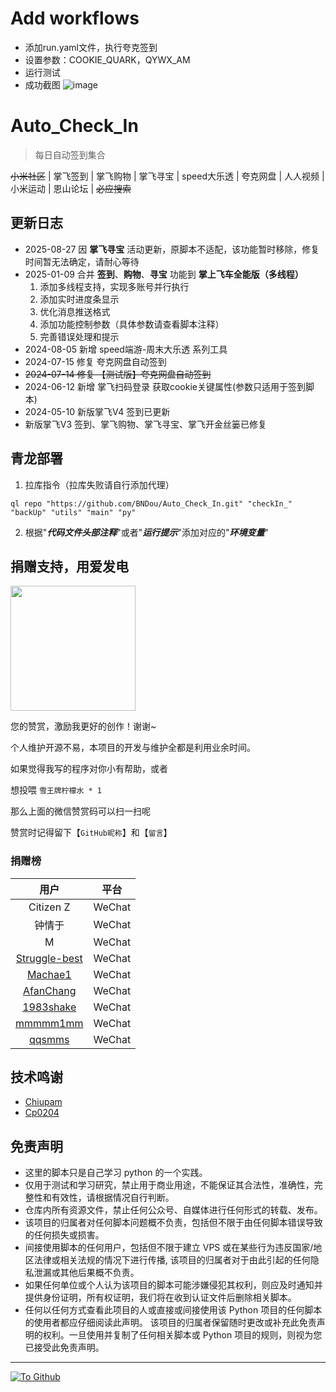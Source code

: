 <!--
 * @Author       : BNDou
 * @Date         : 2022-10-30 19:12:57
 * @LastEditTime: 2025-08-27 19:45:06
 * @FilePath: \Auto_Check_In\README.md
 * @Description  :
-->
# Add workflows
- 添加run.yaml文件，执行夸克签到
- 设置参数：COOKIE_QUARK，QYWX_AM
- 运行测试
- 成功截图
  ![image](https://im.litscorpi.top/1758827098023.png)
# Auto_Check_In

> 每日自动签到集合

~~小米社区~~ | 掌飞签到 | 掌飞购物 | 掌飞寻宝 | speed大乐透 | 夸克网盘 | 人人视频 | 小米运动 | 恩山论坛 | ~~必应搜索~~

## 更新日志
- 2025-08-27 因 **掌飞寻宝** 活动更新，原脚本不适配，该功能暂时移除，修复时间暂无法确定，请耐心等待
- 2025-01-09 合并 **签到**、**购物**、**寻宝** 功能到 **掌上飞车全能版（多线程）**
    1. 添加多线程支持，实现多账号并行执行
    2. 添加实时进度条显示
    3. 优化消息推送格式
    4. 添加功能控制参数（具体参数请查看脚本注释）
    5. 完善错误处理和提示
- 2024-08-05 新增 speed端游-周末大乐透 系列工具
- 2024-07-15 修复 夸克网盘自动签到
- ~~2024-07-14 修复 【测试版】夸克网盘自动签到~~
- 2024-06-12 新增 掌飞扫码登录 获取cookie关键属性(参数只适用于签到脚本)
- 2024-05-10 新版掌飞V4 签到已更新
- 新版掌飞V3 签到、掌飞购物、掌飞寻宝、掌飞开金丝篓已修复

## 青龙部署

1. 拉库指令（拉库失败请自行添加代理）

```
ql repo "https://github.com/BNDou/Auto_Check_In.git" "checkIn_" "backUp" "utils" "main" "py"
```

2. 根据"**_代码文件头部注释_**"或者"**_运行提示_**"添加对应的"**_环境变量_**"

## 捐赠支持，用爱发电

<a href="https://github.com/BNDou/"><img height="200px" src="https://cdn.bndou.eu.org/gh/BNDou/Auto_Check_In/readme/donate.jpg" /></a>

您的赞赏，激励我更好的创作！谢谢~

个人维护开源不易，本项目的开发与维护全都是利用业余时间。

如果觉得我写的程序对你小有帮助，或者

想投喂 `雪王牌柠檬水 * 1`

那么上面的微信赞赏码可以扫一扫呢

赞赏时记得留下【`GitHub昵称`】和【`留言`】

### 捐赠榜

| 用户 | 平台 |
|:---:|:---:|
| Citizen Z | WeChat |
| 钟情于 | WeChat |
| M | WeChat |
| [Struggle-best](https://github.com/Struggle-best) | WeChat |
| [Machae1](https://github.com/Machae1) | WeChat |
| [AfanChang](https://github.com/AfanChang) | WeChat |
| [1983shake](https://github.com/1983shake) | WeChat |
| [mmmmm1mm](https://github.com/mmmmm1mm) | WeChat |
| [qqsmms](https://github.com/qqsmms) | WeChat |

## 技术鸣谢
- [Chiupam](https://github.com/chiupam)
- [Cp0204](https://github.com/Cp0204)

## 免责声明
- 这里的脚本只是自己学习 python 的一个实践。
- 仅用于测试和学习研究，禁止用于商业用途，不能保证其合法性，准确性，完整性和有效性，请根据情况自行判断。
- 仓库内所有资源文件，禁止任何公众号、自媒体进行任何形式的转载、发布。
- 该项目的归属者对任何脚本问题概不负责，包括但不限于由任何脚本错误导致的任何损失或损害。
- 间接使用脚本的任何用户，包括但不限于建立 VPS 或在某些行为违反国家/地区法律或相关法规的情况下进行传播, 该项目的归属者对于由此引起的任何隐私泄漏或其他后果概不负责。
- 如果任何单位或个人认为该项目的脚本可能涉嫌侵犯其权利，则应及时通知并提供身份证明，所有权证明，我们将在收到认证文件后删除相关脚本。
- 任何以任何方式查看此项目的人或直接或间接使用该 Python 项目的任何脚本的使用者都应仔细阅读此声明。 该项目的归属者保留随时更改或补充此免责声明的权利。一旦使用并复制了任何相关脚本或 Python 项目的规则，则视为您已接受此免责声明。

---

[![](https://komarev.com/ghpvc/?username=BNDou&&label=Views "To Github")](https://github.com/BNDou/)
